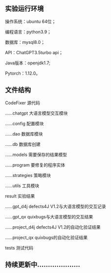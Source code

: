## 实验运行环境

操作系统：ubuntu 64位；

编程语言：python3.9；

数据库：mysql8.0；

API：ChatGPT3.5turbo api；

Java版本：openjdk1.7;

Pytorch：1.12.0。

## 文件结构

CodeFixer 	  												源代码 

......chatgpt												   大语言模型交互模块

​......config													 配置模块

​......dao														 数据库模块

​......db														   数据库创建

​......models												  需要保存的结果模型

​......program												要修复的程序实体

​......strategies											   策略模块

​......utils														工具模块

result 			 												实验结果

​......gpt_d4j												   defects4J V1.2与大语言模型的交互记录

​......gpt_qx													quixbugs与大语言模型的交互结果

​......project_d4j											defects4J V1.2的自动化验证结果

​......project_qx											 quixbugs的自动化验证结果

tests																测试代码



## 持续更新中....................



